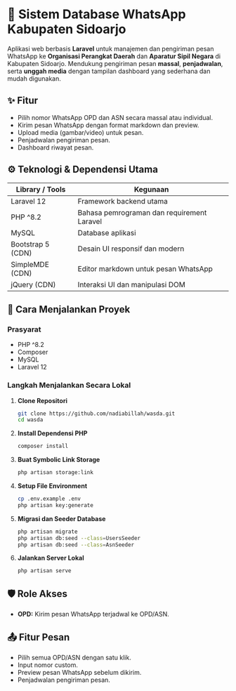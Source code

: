 # 📲 Sistem Database WhatsApp Kabupaten Sidoarjo

Aplikasi web berbasis **Laravel** untuk manajemen dan pengiriman pesan WhatsApp ke **Organisasi Perangkat Daerah** dan **Aparatur Sipil Negara** di Kabupaten Sidoarjo. Mendukung pengiriman pesan **massal**, **penjadwalan**, serta **unggah media** dengan tampilan dashboard yang sederhana dan mudah digunakan.  

## ✨ Fitur

- Pilih nomor WhatsApp OPD dan ASN secara massal atau individual.
- Kirim pesan WhatsApp dengan format markdown dan preview.
- Upload media (gambar/video) untuk pesan.
- Penjadwalan pengiriman pesan.
- Dashboard riwayat pesan.

## ⚙️ Teknologi & Dependensi Utama

| Library / Tools         | Kegunaan                                 |
|------------------------ |------------------------------------------|
| Laravel 12              | Framework backend utama                  |
| PHP ^8.2              | Bahasa pemrograman dan requirement Laravel|
| MySQL                   | Database aplikasi                        |
| Bootstrap 5 (CDN)       | Desain UI responsif dan modern           |
| SimpleMDE (CDN)         | Editor markdown untuk pesan WhatsApp     |
| jQuery (CDN)            | Interaksi UI dan manipulasi DOM          |

## 🧪 Cara Menjalankan Proyek

### Prasyarat

- PHP ^8.2
- Composer
- MySQL
- Laravel 12

### Langkah Menjalankan Secara Lokal

1. **Clone Repositori**
    ```bash
    git clone https://github.com/nadiabillah/wasda.git
    cd wasda
    ```

2. **Install Dependensi PHP**
    ```bash
    composer install
    ```

3. **Buat Symbolic Link Storage**
    ```bash
    php artisan storage:link
    ```

4. **Setup File Environment**
    ```bash
    cp .env.example .env
    php artisan key:generate
    ```

5. **Migrasi dan Seeder Database**
    ```bash
    php artisan migrate
    php artisan db:seed --class=UsersSeeder
    php artisan db:seed --class=AsnSeeder
    ```

6. **Jalankan Server Lokal**
    ```bash
    php artisan serve
    ```

## 🛡️ Role Akses

- **OPD:** Kirim pesan WhatsApp terjadwal ke OPD/ASN.

## 📤 Fitur Pesan

- Pilih semua OPD/ASN dengan satu klik.
- Input nomor custom.
- Preview pesan WhatsApp sebelum dikirim.
- Penjadwalan pengiriman pesan.
